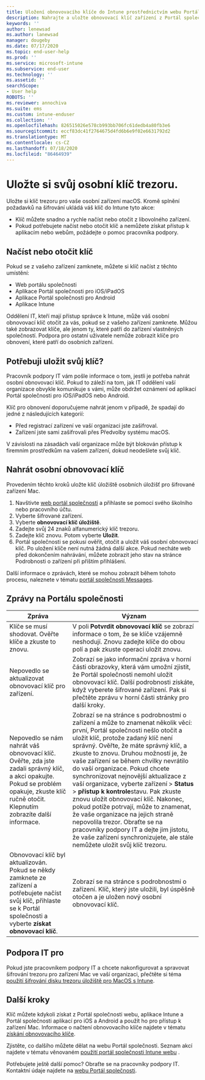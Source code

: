 ```yaml
---
title: Uložení obnovovacího klíče do Intune prostřednictvím webu Portál společnosti
description: Nahrajte a uložte obnovovací klíč zařízení z Portál společnosti webu.
keywords: ''
author: lenewsad
ms.author: lanewsad
manager: dougeby
ms.date: 07/17/2020
ms.topic: end-user-help
ms.prod: ''
ms.service: microsoft-intune
ms.subservice: end-user
ms.technology: ''
ms.assetid: ''
searchScope:
- User help
ROBOTS: ''
ms.reviewer: annochiva
ms.suite: ems
ms.custom: intune-enduser
ms.collection: ''
ms.openlocfilehash: 826515026e578cb993bb706fc61dedb4a80fb3e6
ms.sourcegitcommit: eccf83dc41f2764675d4fd6b6e9f02e6631792d2
ms.translationtype: MT
ms.contentlocale: cs-CZ
ms.lasthandoff: 07/18/2020
ms.locfileid: "86464939"
---
```

# <a name="store-your-personal-filevault-key"></a>Uložte si svůj osobní klíč trezoru. 

Uložte si klíč trezoru pro vaše osobní zařízení macOS. Kromě splnění požadavků na šifrování ukládá váš klíč do Intune tyto akce: 

* Klíč můžete snadno a rychle načíst nebo otočit z libovolného zařízení. 
* Pokud potřebujete načíst nebo otočit klíč a nemůžete získat přístup k aplikacím nebo webům, požádejte o pomoc pracovníka podpory.


## <a name="retrieve-or-rotate-the-key"></a>Načíst nebo otočit klíč

Pokud se z vašeho zařízení zamknete, můžete si klíč načíst z těchto umístění:
   
- Web portálu společnosti
- Aplikace Portál společnosti pro iOS/iPadOS 
- Aplikace Portál společnosti pro Android
- Aplikace Intune
 
 Oddělení IT, kteří mají přístup správce k Intune, může váš osobní obnovovací klíč otočit za vás, pokud se z vašeho zařízení zamknete. Můžou také zobrazovat klíče, ale jenom ty, které patří do zařízení vlastněných společností. Podpora pro ostatní uživatele nemůže zobrazit klíče pro obnovení, které patří do osobních zařízení.   


## <a name="do-i-need-to-store-my-key"></a>Potřebuji uložit svůj klíč?  
Pracovník podpory IT vám pošle informace o tom, jestli je potřeba nahrát osobní obnovovací klíč. Pokud to záleží na tom, jak IT oddělení vaší organizace obvykle komunikuje s vámi, může obdržet oznámení od aplikací Portál společnosti pro iOS/iPadOS nebo Android. 

Klíč pro obnovení doporučujeme nahrát jenom v případě, že spadají do jedné z následujících kategorií:
* Před registrací zařízení ve vaší organizaci jste zašifroval. 
* Zařízení jste sami zašifrovali přes Předvolby systému macOS.   

V závislosti na zásadách vaší organizace může být blokován přístup k firemním prostředkům na vašem zařízení, dokud neodešlete svůj klíč.  

## <a name="upload-personal-recovery-key"></a>Nahrát osobní obnovovací klíč 
Provedením těchto kroků uložte klíč úložiště osobních úložišť pro šifrované zařízení Mac.  


1. Navštivte [web portál společnosti](https://portal.manage.microsoft.com) a přihlaste se pomocí svého školního nebo pracovního účtu. 
2. Vyberte šifrované zařízení.
3. Vyberte **obnovovací klíč úložiště**.  
4. Zadejte svůj 24 znaků alfanumerický klíč trezoru.  
5. Zadejte klíč znovu. Potom vyberte **Uložit**.
6. Portál společnosti se pokusí ověřit, otočit a uložit váš osobní obnovovací klíč. Po uložení klíče není nutná žádná další akce. Pokud necháte web před dokončením nahrávání, můžete zobrazit jeho stav na stránce Podrobnosti o zařízení při příštím přihlášení.  

Další informace o zprávách, které se mohou zobrazit během tohoto procesu, naleznete v tématu [portál společnosti Messages](store-recovery-key.md#company-portal-messages).  

## <a name="company-portal-messages"></a>Zprávy na Portálu společnosti

|Zpráva  |Význam  |
|---------|---------|
|Klíče se musí shodovat. Ověřte klíče a zkuste to znovu.     | V poli **Potvrdit obnovovací klíč** se zobrazí informace o tom, že se klíče vzájemně neshodují. Znovu zadejte klíče do obou polí a pak zkuste operaci uložit znovu.        |
|Nepovedlo se aktualizovat obnovovací klíč pro zařízení.| Zobrazí se jako informační zpráva v horní části obrazovky, která vám umožní zjistit, že Portál společnosti nemohl uložit obnovovací klíč. Další podrobnosti získáte, když vyberete šifrované zařízení. Pak si přečtěte zprávu v horní části stránky pro další kroky. |
|Nepovedlo se nám nahrát váš obnovovací klíč. Ověřte, zda jste zadali správný klíč, a akci opakujte. Pokud se problém opakuje, zkuste klíč ručně otočit. Klepnutím zobrazíte další informace.     | Zobrazí se na stránce s podrobnostmi o zařízení a může to znamenat několik věcí: první, Portál společnosti nešlo otočit a uložit klíč, protože zadaný klíč není správný. Ověřte, že máte správný klíč, a zkuste to znovu. Druhou možností je, že vaše zařízení se během chvilky nevrátilo do vaší organizace. Pokud chcete synchronizovat nejnovější aktualizace z vaší organizace, vyberte zařízení > **Status**  >  **přístup k kontrole**stavu. Pak zkuste znovu uložit obnovovací klíč. Nakonec, pokud potíže potrvají, může to znamenat, že vaše organizace na jejich straně nepovolila trezor. Obraťte se na pracovníky podpory IT a dejte jim jistotu, že vaše zařízení synchronizujete, ale stále nemůžete uložit svůj klíč trezoru.         |
|Obnovovací klíč byl aktualizován. Pokud se někdy zamknete ze zařízení a potřebujete načíst svůj klíč, přihlaste se k Portál společnosti a vyberte **získat obnovovací klíč**.    | Zobrazí se na stránce s podrobnostmi o zařízení. Klíč, který jste uložili, byl úspěšně otočen a je uložen nový osobní obnovovací klíč.    |



## <a name="it-pro-support"></a>Podpora IT pro

Pokud jste pracovníkem podpory IT a chcete nakonfigurovat a spravovat šifrování trezoru pro zařízení Mac ve vaší organizaci, přečtěte si téma [použití šifrování disku trezoru úložiště pro MacOS s Intune](https://docs.microsoft.com/mem/intune/protect/encrypt-devices-filevault).  

## <a name="next-steps"></a>Další kroky

Klíč můžete kdykoli získat z Portál společnosti webu, aplikace Intune a Portál společnosti aplikací pro iOS a Android a použít ho pro přístup k zařízení Mac. Informace o načtení obnovovacího klíče najdete v tématu [získání obnovovacího klíče](get-recovery-key-cpweb.md).

Zjistěte, co dalšího můžete dělat na webu Portál společnosti. Seznam akcí najdete v tématu věnovaném [použití portál společnosti Intune webu](using-the-intune-company-portal-website.md) .  

Potřebujete ještě další pomoc? Obraťte se na pracovníky podpory IT. Kontaktní údaje najdete na [webu Portál společnosti](https://go.microsoft.com/fwlink/?linkid=2010980).  
